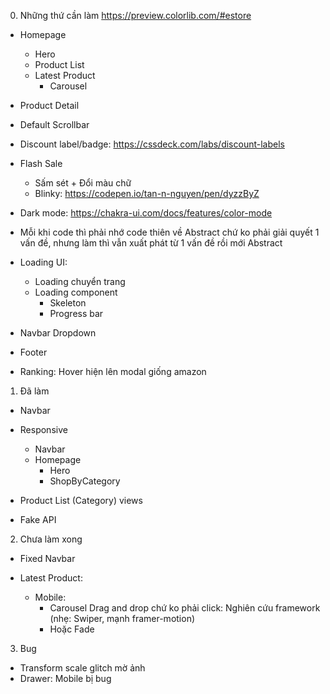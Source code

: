 0. Những thứ cần làm
   https://preview.colorlib.com/#estore

- Homepage
  - Hero
  - Product List
  - Latest Product
    - Carousel
- Product Detail
- Default Scrollbar
- Discount label/badge: https://cssdeck.com/labs/discount-labels
- Flash Sale

  - Sấm sét + Đổi màu chữ
  - Blinky: https://codepen.io/tan-n-nguyen/pen/dyzzByZ

- Dark mode: https://chakra-ui.com/docs/features/color-mode

- Mỗi khi code thì phải nhớ code thiên về Abstract chứ ko phải giải quyết 1 vấn đề, nhưng làm thì vẫn xuất phát từ 1 vấn đề rồi mới Abstract

- Loading UI:

  - Loading chuyển trang
  - Loading component
    - Skeleton
    - Progress bar

- Navbar Dropdown
- Footer
- Ranking: Hover hiện lên modal giống amazon

1. Đã làm

- Navbar

- Responsive

  - Navbar
  - Homepage
    - Hero
    - ShopByCategory

- Product List (Category) views

- Fake API

2. Chưa làm xong

- Fixed Navbar

- Latest Product:
  - Mobile:
    - Carousel Drag and drop chứ ko phải click: Nghiên cứu framework (nhẹ: Swiper, mạnh framer-motion)
    - Hoặc Fade

3. Bug

- Transform scale glitch mờ ảnh
- Drawer: Mobile bị bug

